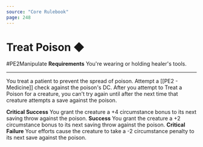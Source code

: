 ```yaml
---
source: "Core Rulebook"
page: 248
---
```


# Treat Poison ◆
#PE2Manipulate 
**Requirements** You're wearing or holding healer's tools.

-----
You treat a patient to prevent the spread of poison. Attempt a [[PE2 - Medicine]] check against the poison's DC. After you attempt to Treat a Poison for a creature, you can't try again until after the next time that creature attempts a save against the poison.

**Critical Success** You grant the creature a +4 circumstance bonus to its next saving throw against the poison.
**Success** You grant the creature a +2 circumstance bonus to its next saving throw against the poison.
**Critical Failure** Your efforts cause the creature to take a -2 circumstance penalty to its next save against the poison.